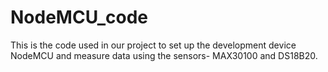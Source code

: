 # NodeMCU_code

This is the code used in our project to set up the development device NodeMCU and measure data using the sensors- MAX30100 and DS18B20.
